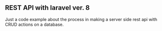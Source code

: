 ## REST API with laravel ver. 8

Just a code example about the process in making a server side rest api with CRUD actions on a database.
